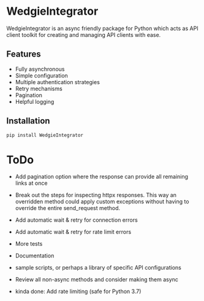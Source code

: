 # WedgieIntegrator
WedgieIntegrator is an async friendly package for Python which acts as API client toolkit for creating and managing API clients with ease.

## Features

- Fully asynchronous
- Simple configuration
- Multiple authentication strategies
- Retry mechanisms
- Pagination
- Helpful logging

## Installation

```bash
pip install WedgieIntegrator
```


# ToDo
- Add pagination option where the response can provide all remaining links at once
- Break out the steps for inspecting httpx responses. This way an overridden method could apply custom exceptions without 
  having to override the entire send_request method.
- Add automatic wait & retry for connection errors
- Add automatic wait & retry for rate limit errors
- More tests
- Documentation
- sample scripts, or perhaps a library of specific API configurations
- Review all non-async methods and consider making them async

- kinda done: Add rate limiting (safe for Python 3.7)
